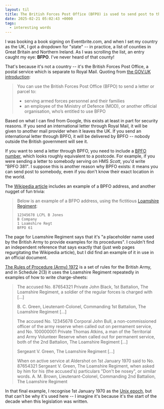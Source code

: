 ```yaml
---
layout: til
title: The British Forces Post Office (BFPO) is used to send post to the armed forces and MoD personnel
date: 2025-02-21 05:02:43 +0000
tags:
  - interesting words
---
```

I was booking a book signing on Eventbrite.com, and when I set my country as the UK, I got a dropdown for "state" -- in practice, a list of counties in Great Britain and Northern Ireland.
As I was scrolling the list, an entry caught my eye: **BFPO**.
I've never heard of that county!

That's because it's not a country -- it's the British Forces Post Office, a postal service which is separate to Royal Mail.
Quoting from [the GOV.UK introduction](https://www.gov.uk/bfpo):

> You can use the British Forces Post Office (BFPO) to send a letter or parcel to:
>
> * serving armed forces personnel and their families
> * an employee of the Ministry of Defence (MOD), or another official organisation, who’s entitled to use BFPO

Based on what I can find from Google, this exists at least in part for security reasons.
If you send an international letter through Royal Mail, it will be given to another mail provider when it leaves the UK.
If you send an international letter through BPFO, it will be delivered by BPFO -- nobody outside the British government will see it.

If you want to send a letter through BPFO, you need to include a [BPFO number], which looks roughly equivalent to a postcode.
For example, if you were sending a letter to somebody serving on HMS&nbsp;*Scott*, you'd write "BPFO&nbsp;381".
I suppose this is another reason why BPFO exists: it means you can send post to somebody, even if you don't know their exact location in the world.

The [Wikipedia article] includes an example of a BPFO address, and another nugget of fun trivia:

> Below is an example of a BFPO address, using the fictitious [Loamshire Regiment](https://en.wikipedia.org/wiki/Loamshire_Regiment):
>
> ```
> 12345678 LCPL B Jones
> B Company
> 1 Loamshire Regt
> BFPO 61
> ```

The page for Loamshire Regiment says that it's "a placeholder name used by the British Army to provide examples for its procedures".
I couldn't find an independent reference that says exactly that (just web pages regurgitating the Wikipedia article), but I did find an example of it in use in an official document.

[The Rules of Procedure (Army) 1972][rules] is a set of rules for the British Army, and in Schedule 2(3) it uses the Loamshire Regiment repeatedly in examples of how to write charge-sheets:

> The accused No. 87654321 Private John Black, 1st Battalion, The Loamshire Regiment, a soldier of the regular forces is charged with […]
>
> B. C. Green, Lieutenant-Colonel, Commanding 1st Battalion, The Loamshire Regiment […]
>
> The accused No. 12345678 Corporal John Bull, a non-commissioned officer of the army reserve when called out on permament service, and No. 100000001 Private Thomas Atkins, a man of the Territorial and Army Volunteer Reserve when called out for permanent service, both of the 2nd Battalion, The Loamshire Regiment […]
>
> Sergeant V. Green, The Loamshire Regiment […]
>
> When on active service at Aldershot on 1st January 1970 said to No. 87654321 Sergeant V. Green, The Loamshire Regiment, when asked by him for his (the accused's) particulars "Don't be nosey", or similar words. A. M. Brown, Lieutenant-Colonel, Commanding 2nd Battalion, The Loamshire Regiment

In that final example, I recognise 1st January 1970 as the [Unix epoch], but that can't be why it's used here -- I imagine it's because it's the start of the decade when this legislation was written.

[BPFO number]: https://www.gov.uk/bfpo/find-a-bfpo-number
[Wikipedia article]: https://en.wikipedia.org/wiki/British_Forces_Post_Office
[rules]: https://www.legislation.gov.uk/uksi/1972/316/made
[Unix epoch]: https://en.wikipedia.org/wiki/Epoch_(computing)
